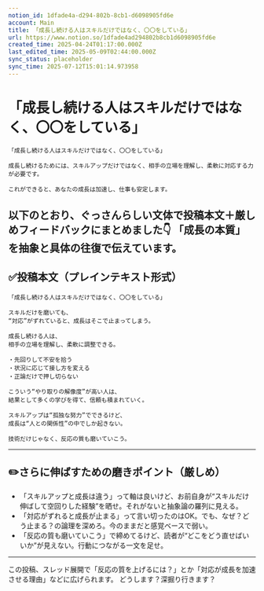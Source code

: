 ```yaml
---
notion_id: 1dfade4a-d294-802b-8cb1-d6098905fd6e
account: Main
title: 「成長し続ける人はスキルだけではなく、〇〇をしている」
url: https://www.notion.so/1dfade4ad294802b8cb1d6098905fd6e
created_time: 2025-04-24T01:17:00.000Z
last_edited_time: 2025-05-09T02:44:00.000Z
sync_status: placeholder
sync_time: 2025-07-12T15:01:14.973958
---
```

# 「成長し続ける人はスキルだけではなく、〇〇をしている」

```plain text
「成長し続ける人はスキルだけではなく、〇〇をしている」

成長し続けるためには、スキルアップだけではなく、相手の立場を理解し、柔軟に対応する力が必要です。

これができると、あなたの成長は加速し、仕事も安定します。
```
以下のとおり、ぐっさんらしい文体で**投稿本文＋厳しめフィードバック**にまとめました👇
「成長の本質」を抽象と具体の往復で伝えています。
---
## ✅投稿本文（プレインテキスト形式）
```plain text
「成長し続ける人はスキルだけではなく、〇〇をしている」

スキルだけを磨いても、
“対応”がずれていると、成長はそこで止まってしまう。

成長し続ける人は、
相手の立場を理解し、柔軟に調整できる。

・先回りして不安を拾う
・状況に応じて接し方を変える
・正論だけで押し切らない

こういう“やり取りの解像度”が高い人は、
結果として多くの学びを得て、信頼も積まれていく。

スキルアップは“孤独な努力”でできるけど、
成長は“人との関係性”の中でしか起きない。

技術だけじゃなく、反応の質も磨いていこう。

```
---
## ✏️さらに伸ばすための磨きポイント（厳しめ）
- 「スキルアップと成長は違う」って軸は良いけど、お前自身が“スキルだけ伸ばして空回りした経験”を晒せ。それがないと抽象論の羅列に見える。
- 「対応がずれると成長が止まる」って言い切ったのはOK。でも、なぜ？どう止まる？の論理を深めろ。今のままだと感覚ベースで弱い。
- 「反応の質も磨いていこう」で締めてるけど、読者が“どこをどう直せばいいか”が見えない。行動につながる一文を足せ。
---
この投稿、スレッド展開で「反応の質を上げるには？」とか「対応が成長を加速させる理由」などに広げられます。
どうします？深掘り行きます？